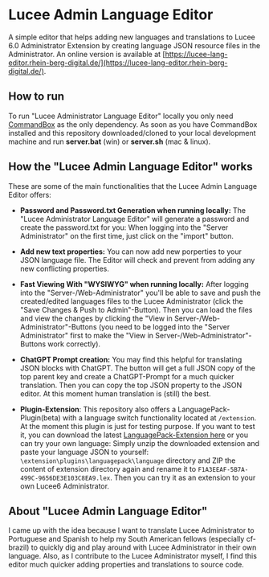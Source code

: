 # Lucee Admin Language Editor

A simple editor that helps adding new languages and translations to Lucee 6.0 Administrator Extension by creating language JSON resource files in the Administrator. An online version is available at [https://lucee-lang-editor.rhein-berg-digital.de/](https://lucee-lang-editor.rhein-berg-digital.de/).

## How to run

To run "Lucee Administrator Language Editor" locally you only need [CommandBox](https://www.ortussolutions.com/products/commandbox) as the only dependency. As soon as you have CommandBox installed and this repository downloaded/cloned to your local development machine and run **server.bat** (win) or **server.sh** (mac & linux).

## How the "Lucee Admin Language Editor" works

These are some of the main functionalities that the Lucee Admin Language Editor offers:

- **Password and Password.txt Generation when running locally:** The "Lucee Administrator Language Editor" will generate a password and create the password.txt for you: When logging into the "Server Administrator" on the first time, just click on the "import" button.

- **Add new text properties:** You can now add new porperties to your JSON language file. The Editor will check and prevent from adding any new conflicting properties.

- **Fast Viewing With "WYSIWYG" when running locally:** After logging into the "Server-/Web-Administrator" you'll be able to save and push the created/edited languages files to the Lucee Administrator (click the "Save Changes & Push to Admin"-Button). Then you can load the files and view the changes by clicking the "View in Server-/Web-Administrator"-Buttons (you need to be logged into the "Server Administrator" first to make the "View in Server-/Web-Administrator"-Buttons work correctly).

- **ChatGPT Prompt creation:** You may find this helpful for translating JSON blocks with ChatGPT. The button will get a full JSON copy of the top parent key and create a ChatGPT-Prompt for a much quicker translation. Then you can copy the top JSON property to the JSON editor. At this moment human translation is (still) the best.

- **Plugin-Extension**: This repository also offers a LanguagePack-Plugin(beta) with a language switch functionality located at `/extension`. At the moment this plugin is just for testing purpose. If you want to test it, you can download the latest [LanguagePack-Extension here](https://github.com/andreasRu/lucee-admin-language-editor/raw/master/extension/F1A3EEAF-5B7A-499C-9656DE3E103C8EA9.lex) or you can try your own language: Simply unzip the downloaded extension and paste your language JSON to yourself: `\extension\plugins\languagepack\language` directory and ZIP the content of extension directory again and rename it to `F1A3EEAF-5B7A-499C-9656DE3E103C8EA9.lex`. Then you can try it as an extension to your own Lucee6 Administrator.

## About "Lucee Admin Language Editor"

I came up with the idea because I want to translate Lucee Administrator to Portuguese and Spanish to help my South American fellows (especially cf-brazil) to quickly dig and play around with Lucee Administrator in their own language. Also, as I contribute to the Lucee Administrator myself, I find this editor much quicker adding properties and translations to source code.
